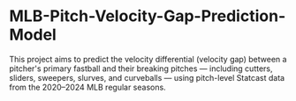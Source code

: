 # MLB-Pitch-Velocity-Gap-Prediction-Model
This project aims to predict the velocity differential (velocity gap) between a pitcher's primary fastball and their breaking pitches — including cutters, sliders, sweepers, slurves, and curveballs — using pitch-level Statcast data from the 2020–2024 MLB regular seasons.
